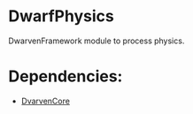 # DwarfPhysics
DwarvenFramework module to process physics.

Dependencies:
=============
- [DvarvenCore](https://github.com/Caostick/DwarvenFramework/tree/main/DwarvenCore)
